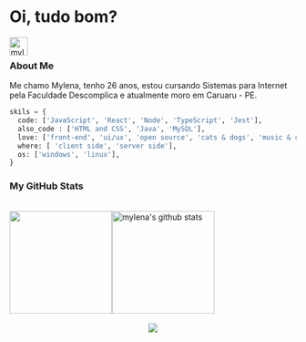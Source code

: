 # Oi, tudo bom?

<a href="https://www.linkedin.com/in/mylenaverspeelt/">
  <img align="left" alt="mylena's Linkedin" width="32px" src="https://www.svgrepo.com/download/81143/linkedin.svg" />
</a>

<br />

### About Me

Me chamo Mylena, tenho 26 anos, estou cursando Sistemas para Internet pela Faculdade Descomplica e atualmente moro em Caruaru - PE.

```python
skils = {
  code: ['JavaScript', 'React', 'Node', 'TypeScript', 'Jest'],
  also_code : ['HTML and CSS', 'Java', 'MySQL'],
  love: ['front-end', 'ui/ux', 'open source', 'cats & dogs', 'music & cofee'],
  where: [ 'client side', 'server side'],
  os: ['windows', 'linux'],
}
```

### My GitHub Stats
  
<br/>
    <div style="display: flex;">
  <img height="180em" src="https://github-readme-stats.vercel.app/api/top-langs/?username=mylenaverspeelt&layout=compact&langs_count=10&theme=ligth"/>
  <img height="180em" src="https://github-readme-stats.vercel.app/api?username=mylenaverspeelt&show_icons=true&theme=transparent" alt="mylena's github stats">
</div>

 <br/>
 <div align="center"> 
  <img src="https://media2.giphy.com/media/HdBiTRPxTMnvi/giphy.gif?cid=790b7611ec26878ff072cc1bcf98badb5797a4f3ab5f5f73&rid=giphy.gif&ct=g"/>
</div>
 


